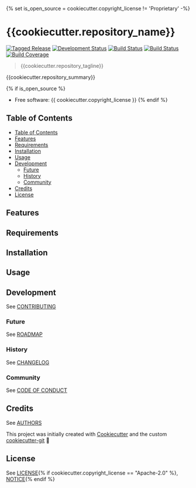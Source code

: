 {% set is_open_source = cookiecutter.copyright_license != 'Proprietary' -%}
# {{cookiecutter.repository_name}}

[![Tagged Release](https://img.shields.io/badge/release-v0-blue.svg?longCache=true)](CHANGELOG.md)
[![Development Status](https://img.shields.io/badge/status-planning-lightgrey.svg?longCache=true)](ROADMAP.md)
[![Build Status](https://img.shields.io/badge/build-unknown-lightgrey.svg?longCache=true)](https://travis-ci.org)
[![Build Status](https://img.shields.io/badge/build-pending-lightgrey.svg?longCache=true)](https://www.appveyor.com)
[![Build Coverage](https://img.shields.io/badge/coverage-0%25-lightgrey.svg?longCache=true)](https://codecov.io)

> {{cookiecutter.repository_tagline}}

{{cookiecutter.repository_summary}}

{% if is_open_source %}
* Free software: {{ cookiecutter.copyright_license }}
{% endif %}

## Table of Contents

- [Table of Contents](#table-of-contents)
- [Features](#features)
- [Requirements](#requirements)
- [Installation](#installation)
- [Usage](#usage)
- [Development](#development)
  - [Future](#future)
  - [History](#history)
  - [Community](#community)
- [Credits](#credits)
- [License](#license)

## Features

## Requirements

## Installation

## Usage

## Development

See [CONTRIBUTING](CONTRIBUTING.md)

### Future

See [ROADMAP](ROADMAP.md)

### History

See [CHANGELOG](CHANGELOG.md)

### Community

See [CODE OF CONDUCT](CODE_OF_CONDUCT.md)

## Credits

See [AUTHORS](AUTHORS.md)

This project was initially created with [Cookiecutter][1] and the custom [cookiecutter-git][2] :cookie:

## License

See [LICENSE](LICENSE){% if cookiecutter.copyright_license == "Apache-2.0" %}, [NOTICE](NOTICE){% endif %}

[1]: https://github.com/audreyr/cookiecutter
[2]: https://github.com/moodule/cookiecutter-git